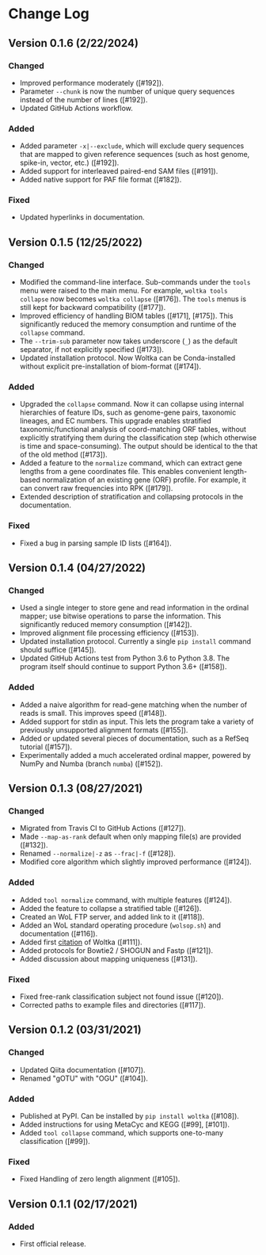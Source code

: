 # Change Log

## Version 0.1.6 (2/22/2024)

### Changed
- Improved performance moderately ([#192]).
- Parameter `--chunk` is now the number of unique query sequences instead of the number of lines ([#192]).
- Updated GitHub Actions workflow.

### Added
- Added parameter `-x|--exclude`, which will exclude query sequences that are mapped to given reference sequences (such as host genome, spike-in, vector, etc.) ([#192]).
- Added support for interleaved paired-end SAM files ([#191]).
- Added native support for PAF file format ([#182]).

### Fixed
- Updated hyperlinks in documentation.


## Version 0.1.5 (12/25/2022)

### Changed
- Modified the command-line interface. Sub-commands under the `tools` menu were raised to the main menu. For example, `woltka tools collapse` now becomes `woltka collapse` ([#176]). The `tools` menus is still kept for backward compatibility ([#177]).
- Improved efficiency of handling BIOM tables ([#171], [#175]). This significantly reduced the memory consumption and runtime of the `collapse` command.
- The `--trim-sub` parameter now takes underscore (`_`) as the default separator, if not explicitly specified ([#173]).
- Updated installation protocol. Now Woltka can be Conda-installed without explicit pre-installation of biom-format ([#174]).

### Added
- Upgraded the `collapse` command. Now it can collapse using internal hierarchies of feature IDs, such as genome-gene pairs, taxonomic lineages, and EC numbers. This upgrade enables stratified taxonomic/functional analysis of coord-matching ORF tables, without explicitly stratifying them during the classification step (which otherwise is time and space-consuming). The output should be identical to the that of the old method ([#173]).
- Added a feature to the `normalize` command, which can extract gene lengths from a gene coordinates file. This enables convenient length-based normalization of an existing gene (ORF) profile. For example, it can convert raw frequencies into RPK ([#179]).
- Extended description of stratification and collapsing protocols in the documentation.

### Fixed
- Fixed a bug in parsing sample ID lists ([#164]).


## Version 0.1.4 (04/27/2022)

### Changed
- Used a single integer to store gene and read information in the ordinal mapper; use bitwise operations to parse the information. This significantly reduced memory consumption ([#142]).
- Improved alignment file processing efficiency ([#153]).
- Updated installation protocol. Currently a single `pip install` command should suffice ([#145]).
- Updated GitHub Actions test from Python 3.6 to Python 3.8. The program itself should continue to support Python 3.6+ ([#158]).

### Added
- Added a naive algorithm for read-gene matching when the number of reads is small. This improves speed ([#148]).
- Added support for stdin as input. This lets the program take a variety of previously unsupported alignment formats ([#155]).
- Added or updated several pieces of documentation, such as a RefSeq tutorial ([#157]).
- Experimentally added a much accelerated ordinal mapper, powered by NumPy and Numba (branch `numba`) ([#152]).


## Version 0.1.3 (08/27/2021)

### Changed
- Migrated from Travis CI to GitHub Actions ([#127]).
- Made `--map-as-rank` default when only mapping file(s) are provided ([#132]).
- Renamed `--normalize|-z` as `--frac|-f` ([#128]).
- Modified core algorithm which slightly improved performance ([#124]).

### Added
- Added `tool normalize` command, with multiple features ([#124]).
- Added the feature to collapse a stratified table ([#126]).
- Created an WoL FTP server, and added link to it ([#118]).
- Added an WoL standard operating procedure (`wolsop.sh`) and documentation ([#116]).
- Added first [citation](https://www.biorxiv.org/content/10.1101/2021.04.04.438427v1.abstract) of Woltka ([#111]).
- Added protocols for Bowtie2 / SHOGUN and Fastp ([#121]).
- Added discussion about mapping uniqueness ([#131]).

### Fixed
- Fixed free-rank classification subject not found issue ([#120]).
- Corrected paths to example files and directories ([#117]).


## Version 0.1.2 (03/31/2021)

### Changed
- Updated Qiita documentation ([#107]).
- Renamed "gOTU" with "OGU" ([#104]).

### Added
- Published at PyPI. Can be installed by `pip install woltka` ([#108]).
- Added instructions for using MetaCyc and KEGG ([#99], [#101]).
- Added `tool collapse` command, which supports one-to-many classification ([#99]).

### Fixed
- Fixed Handling of zero length alignment ([#105]).


## Version 0.1.1 (02/17/2021)

### Added
- First official release.
